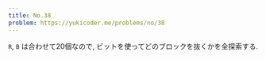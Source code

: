 ```yaml
---
title: No.38
problem: https://yukicoder.me/problems/no/38
---
```

`R`, `B` は合わせて20個なので, ビットを使ってどのブロックを抜くかを全探索する.
